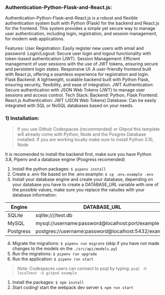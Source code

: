 ### Authentication-Python-Flask-and-React.js:

Authentication-Python-Flask-and-React.js is a robust and flexible authentication system built with Python (Flask) for the backend and React.js for the frontend. This system provides a simple yet secure way to manage user authentication, including login, registration, and session management, for modern web applications.

Features:
User Registration: Easily register new users with email and password.
Login/Logout: Secure user login and logout functionality with token-based authentication (JWT).
Session Management: Efficient management of user sessions with the use of JWT tokens, ensuring secure and persistent login states.
Responsive UI: A user-friendly frontend built with React.js, offering a seamless experience for registration and login.
Flask Backend: A lightweight, scalable backend built with Python Flask, ensuring security, flexibility, and ease of integration.
JWT Authentication: Secure authentication with JSON Web Tokens (JWT) to manage user sessions and access control.
Tech Stack:
Backend: Python, Flask
Frontend: React.js
Authentication: JWT (JSON Web Tokens)
Database: Can be easily integrated with SQL or NoSQL databases based on your needs.

### 1) Installation:

> If you use Github Codespaces (recommended) or Gitpod this template will already come with Python, Node and the Posgres Database installed. If you are working locally make sure to install Python 3.10, Node 

It is recomended to install the backend first, make sure you have Python 3.8, Pipenv and a database engine (Posgress recomended)

1. Install the python packages: `$ pipenv install`
2. Create a .env file based on the .env.example: `$ cp .env.example .env`
3. Install your database engine and create your database, depending on your database you have to create a DATABASE_URL variable with one of the possible values, make sure you replace the valudes with your database information:

| Engine    | DATABASE_URL                                        |
| --------- | --------------------------------------------------- |
| SQLite    | sqlite:////test.db                                  |
| MySQL     | mysql://username:password@localhost:port/example    |
| Postgress | postgres://username:password@localhost:5432/example |

4. Migrate the migrations: `$ pipenv run migrate` (skip if you have not made changes to the models on the `./src/api/models.py`)
5. Run the migrations: `$ pipenv run upgrade`
6. Run the application: `$ pipenv run start`

> Note: Codespaces users can connect to psql by typing: `psql -h localhost -U gitpod example`

1. Install the packages: `$ npm install`
2. Start coding! start the webpack dev server `$ npm run start`


